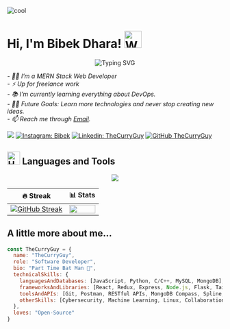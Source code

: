 
![cool](https://i.postimg.cc/C5Fr46j7/photo-2023-11-08-23-47-03.jpg)

# Hi, I'm Bibek Dhara! <img src="https://raw.githubusercontent.com/Tarikul-Islam-Anik/Animated-Fluent-Emojis/master/Emojis/Hand%20gestures/Waving%20Hand%20Medium-Light%20Skin%20Tone.png" alt="Waving Hand Medium-Light Skin Tone" width="40" height="40" />  
<!--<img align='right' src="https://media.giphy.com/media/v1.Y2lkPTc5MGI3NjExZWwzbjFkcXZsOXBjdW1iemRmNWhoZ3FxcmttNmt1ZHF4OXg4cXMwciZlcD12MV9naWZzX3NlYXJjaCZjdD1n/bGgsc5mWoryfgKBx1u/giphy.gif" width="200" style="border-radius: 50%;">-->


<p align="center">
 <img src="https://readme-typing-svg.herokuapp.com?font=Mitr&color=FAFF00&weight=1100&size=35&duration=6000&pause=800&width=435&lines=Hi%2C+nice+to+meet+you!;Let's+connect+and+grow+together!;Have+a+good+day+ahead!" alt="Typing SVG" />
</p>
<p><em> 
  - 👨‍💻  I’m a MERN Stack Web Developer<br>
  - ⚡  Up for freelance work<br>
  - 📚  I’m currently learning everything about DevOps.<br>
  - 💪🏼  Future Goals: Learn more technologies and never stop creating new ideas.<br>
  - 📫 Reach me through <a href="mailto:thecurryguyy@gmail.com">Email</a>.<br>
</em></p>

![](https://komarev.com/ghpvc/?username=thecurryguy&color=blueviolet&style=flat-square)
[![Instagram: Bibek](https://img.shields.io/badge/Instagram-bibekfr-%23E4405F?style=flat&logo=instagram&logoColor=white)](https://www.instagram.com/bibekfr) 
[![Linkedin: TheCurryGuy](https://img.shields.io/badge/-TheCurryGuy-blue?style=flat-square&logo=Linkedin&logoColor=white&link=https://www.linkedin.com/in/thecurryguy/)](https://www.linkedin.com/in/thecurryguy/)
[![GitHub TheCurryGuy](https://img.shields.io/github/followers/thecurryguy?label=follow&style=social)](https://github.com/thecurryguy)


## <img src="https://raw.githubusercontent.com/Tarikul-Islam-Anik/Animated-Fluent-Emojis/master/Emojis/Objects/Hammer%20and%20Wrench.png" alt="Hammer and Wrench" width="30" height="30" /> Languages and Tools
<p align="center">
<img align="center" src="https://skillicons.dev/icons?i=c,cpp,python,html,css,js,react,express,nodejs,mongodb,postgres,prisma,flask,gcp,aws,docker,nginx,vercel,kali,git,github,figma,vscode,postman&perline=8">
</p>
<!--
## <img src="https://raw.githubusercontent.com/Tarikul-Islam-Anik/Animated-Fluent-Emojis/master/Emojis/Objects/Chart%20Increasing.png" alt="Chart Increasing" width="25" height="25" /> Some Stats
-->

| 🔥 Streak | 📊 Stats |
| --- | --- |
| [![GitHub Streak](https://nirzak-streak-stats.vercel.app?user=thecurryguy&theme=nightowl)](https://git.io/streak-stats)| <img src="https://github-readme-stats.vercel.app/api?username=thecurryguy&count_private=true&title_color=7A7ADB&icon_color=2234AE&text_color=D3D3D3&bg_color=0,000000,130F40&hide_border=true&rank_icon=github&show_icons=true" width="100%"> |



## A little more about me...  

```javascript
const TheCurryGuy = {
  name: "TheCurryGuy",
  role: "Software Developer",
  bio: "Part Time Bat Man 🦇",
  technicalSkills: {
    languagesAndDatabases: [JavaScript, Python, C/C++, MySQL, MongoDB],
    frameworksAndLibraries: [React, Redux, Express, Node.js, Flask, Tailwind],
    toolsAndAPIs: [Git, Postman, RESTful APIs, MongoDB Compass, Spline, Docker],
    otherSkills: [Cybersecurity, Machine Learning, Linux, Collaboration, Teamwork]
  },
  loves: "Open-Source"
}

```

